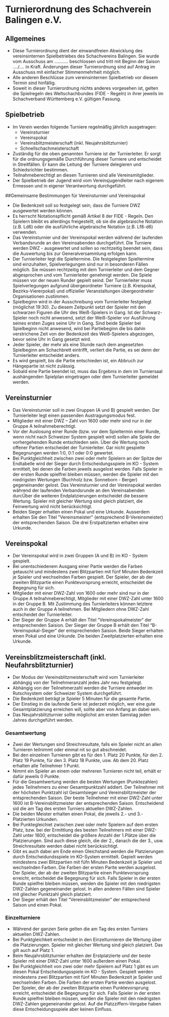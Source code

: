 # Turnierordnung des Schachverein Balingen e.V.

## Allgemeines
* Diese Turnierordnung dient der einwandfreien Abwicklung des vereinsinternen Spielbetriebes des Schachvereins Balingen. Sie wurde vom Ausschuss am ........... beschlossen und tritt mit Beginn der Saison ..../.... in Kraft. Änderungen dieser Turnierordnung sind auf Antrag im Ausschuss mit einfacher Stimmenmehrheit möglich.
* Alle anderen Beschlüsse zum vereinsinternen Spielbetrieb vor diesem Termin sind hinfällig.
* Soweit in dieser Turnierordnung nichts anderes vorgesehen ist, gelten die Spielregeln des Weltschachbundes (FIDE - Regeln) in ihrer jeweils im Schachverband Württemberg e.V. gültigen Fassung.

## Spielbetrieb
* Im Verein werden folgende Turniere regelmäßig jährlich ausgetragen:
  * Vereinsturnier
  * Vereinspokal
  * Vereinsblitzmeisterschaft (inkl. Neujahrsblitzturnier)
  * Schnellschachmeisterschaft
* Zuständig für die oben genannten Turniere ist der Turnierleiter. Er sorgt für die ordnungsgemäße Durchführung dieser Turniere und entscheidet in Streitfällen. Er kann die Leitung der Turniere delegieren und Schiedsrichter bestimmen.
* Teilnahmeberechtigt an diesen Turnieren sind alle Vereinsmitglieder.
* Der Spielbetrieb der Jugend wird vom Vereinsjugendleiter nach eigenem Ermessen und in eigener Verantwortung durchgeführt.

##Gemeinsame Bestimmungen für Vereinsturnier und Vereinspokal
* Die Bedenkzeit soll so festgelegt sein, dass die Turniere DWZ ausgewertet werden können.
* Es herrscht Notationspflicht gemäß Artikel 8 der FIDE - Regeln. Den Spielern bleibt es allerdings freigestellt, ob sie die algebraische Notation (z.B. Ld6) oder die ausführliche algebraische Notation (z.B. Lf8-d6) verwenden.
* Das Vereinsturnier und der Vereinspokal werden während der laufenden Verbandsrunde an den Vereinsabenden durchgeführt. Die Turniere werden DWZ - ausgewertet und sollen so rechtzeitig beendet sein, dass die Auswertung bis zur Generalversammlung erfolgen kann. 
* Der Turnierleiter legt die Spieltermine. Die festgelegten Spieltermine sind einzuhalten, Spielverlegungen sind nur in besonderen Fällen möglich. Sie müssen rechtzeitig mit dem Turnierleiter und dem Gegner abgesprochen und vom Turnierleiter genehmigt werden. Die Spiele müssen vor der neuen Runder gepielt seind. Der Turnierleiter muss Spielverlegungen aufgrund übergeordneter Turniere (z.B. Kreispokal, Bezirks-Viererpokal) und offizieller Veranstaltungen übergeordneter Organisationen zustimmen.
* Spielbeginn wird in der Ausschreibung vom Turnierleiter festgelegt (möglichst 19:30). Zu diesem Zeitpunkt setzt der Spieler mit den schwarzen Figuren die Uhr des Weiß-Spielers in Gang. Ist der Schwarz-Spieler noch nicht anwesend, setzt der Weiß-Spieler vor Ausführung seines ersten Zuges seine Uhr in Gang. Sind beide Spieler bei Spielbeginn nicht anwesend, wird bei Partiebeginn die bis dahin verstrichene Zeit von der Bedenkzeit des Weiß-Spielers abgezogen, bevor seine Uhr in Gang gesetzt wird.
* Jeder Spieler, der mehr als eine Stunde nach dem angesetzten Spielbeginn am Schachbrett eintrifft, verliert die Partie, es sei denn der Turnierleiter entscheidet anders.
* Es wird gespielt, bis die Partie entschieden ist, ein Abbruch zur Hängepartie ist nicht zulässig.
* Sobald eine Partie beendet ist, muss das Ergebnis in dem im Turniersaal aushängenden Spielplan eingetragen oder dem Turnierleiter gemeldet werden.

## Vereinsturnier
* Das Vereinsturnier soll in zwei Gruppen (A und B) gespielt werden. Der Turnierleiter legt einen passenden Austragungsmodus fest.
* Mitglieder mit einer DWZ – Zahl von 1600 oder mehr sind nur in der Gruppe A teilnahmeberechtigt.
* Vor der Auslosung einer Runde (bzw. vor dem Spieltermin einer Runde, wenn nicht nach Schweizer System gespielt wird) sollen alle Spiele der vorhergehenden Runde entschieden sein. Über die Wertung noch offener Partien entscheidet der Turnierleiter. Gar nicht gespielte Begegnungen werden 1:0, 0:1 oder 0:0 gewertet.
* Bei Punktgleichheit zwischen zwei oder mehr Spielern an der Spitze der Endtabelle wird der Sieger durch Entscheidungsspiele im KO - System ermittelt, bei denen die Farben jeweils ausgelost werden. Falls Spieler in der ersten Runde spielfrei bleiben müssen, werden die Spieler mit den niedrigsten Wertungen (Buchholz bzw. Sonneborn - Berger) gegeneinander gelost. Das Vereinsturnier und der Vereinspokal werden während der laufenden Verbandsrunde an den Vereinsabenden durcÜber die weiteren Endplatzierungen entscheidet die bessere Wertung. Spieler mit gleicher Wertung sind gleich platziert, die Feinwertung wird nicht berücksichtigt.
* Beiden Sieger erhatlen einen Pokal und eine Urkunde. Ausserdem erhalten Sie den Titel "Vereinsmeister" (entsprechend B-Vereinsmeister) der entsprechenden Saison. Die drei Erstpaltzierten erhalten eine Urkunde.

## Vereinspokal
* Der Vereinspokal wird in zwei Gruppen (A und B) im KO - System gespielt.
* Bei unentschiedenem Ausgang einer Partie werden die Farben getauscht und mindestens zwei Blitzpartien mit fünf Minuten Bedenkzeit je Spieler und wechselnden Farben gespielt. Der Spieler, der ab der zweiten Blitzpartie einen Punktevorsprung erreicht, entscheidet die Begegnung für sich.
* Mitglieder mit einer DWZ-Zahl von 1600 oder mehr sind nur in der Gruppe A teilnahmeberechtigt, Mitglieder mit einer DWZ-Zahl unter 1600 in der Gruppe B. Mit Zustimmung des Turnierleiters können letztere auch in der Gruppe A teilnehmen. Bei Mitgliedern ohne DWZ-Zahl entscheidet der Turnierleiter.
* Der Sieger der Gruppe A erhält den Titel “Vereinspokalmeister“ der entsprechenden Saision. Der Sieger der Gruppe B erhält den Titel “B-Vereinspokal-Sieger“ der entsprechenden Saision. Beide Sieger erhalten einen Pokal und eine Urkunde. Die beiden Zweitplatzierten erhalten eine Urkunde.

## Vereinsblitzmeisterschaft (inkl. Neufahrsblitzturnier)
* Der Modus der Vereinsblitzmeisterschaft wird vom Turnierleiter abhängig von der Teilnehmeranzahl jedes Jahr neu festgelegt.
* Abhängig von der Teilnehmerzahl werden die Turniere entweder im Rutschsystem oder Schweizer System durchgeführt.
* Die Bedenkzeit beträgt je Spieler 5 Minuten für die gesamte Partie.
* Der Einstieg in die laufende Serie ist jederzeit möglich, wer eine gute Gesamtplatzierung erreichen will, sollte aber von Anfang an dabei sein. 
* Das Neujahrsblitzturnier sollte möglichst am ersten Samstag jeden Jahres durchgeführt werden.

### Gesamtwertung
* Zwei der Wertungen sind Streichresultate, falls ein Spieler nicht an allen Turnieren teilnimmt oder einmal nit so gut abschneidet.
* Bei den einzelnen Turnieren gibt es für den 1. Platz 20 Punkte, für den 2. Platz 19 Punkte, für den 3. Platz 18 Punkte, usw. Ab dem 20. Platz erhalten alle Teilnehmer 1 Punkt. 
* Nimmt ein Spieler an einem oder mehreren Turnieren nicht teil, erhält er dafür jeweils 0 Punkte. 
* Für die Gesamtwertung werden die besten Wertungen (Punktezahlen) jedes Teilnehmers zu einer Gesamtpunktzahl addiert. Der Teilnehmer mit der höchsten Punktzahl ist Gesamtsieger und Vereinsblitzmeister der entsprechenden Saison. Der beste Teilnehmer mit einer DWZ-Zahl unter 1600 ist B-Vereinsblitzmeister der entsprechenden Saison. Entscheidend sid die am Tag des ersten Turniers aktuellen DWZ-Zahlen.
* Die beiden Meister erhalten einen Pokal, die jeweils 2.- und 3.-Platzierten Urkunden.
* Bei Punktegleichiet zwischen zwei oder mehr Spielern auf dem ersten Platz, bzw. bei der Ermittlung des besten Teilnehmers mit einer DWZ-Zahl unter 1600, entscheidet die größere Anzahl der 1.Plätze über die Platzierungen. Sind auch diese gleich, die der 2., danach die der 3., usw. Streichresultate werden dabei nicht berücksichtigt.
* Gibt es auch dabei am Ende einen Gleichstand werden die Platzierungen durch Entscheidundsspiele im KO-System ermittelt. Gepielt werden mindestens zwei Blitzpartien mit füfn Minuten Bedenkzeit je Spieler und wechselnden Farben. Die Farben der ersten Parite werden ausgelost. Der Spieler, der ab der zweiten Blitzpartie einen Punktevorsprung erreicht, entscheidet die Begegnung für sich. Falls Spieler in der ersten Runde spielfrei bleiben müssen, werden die Spieler mit den niedrigsten DWZ-Zahlen gegeneinander gelost. In allen anderen Fällen sind Spieler mit gliecher Punktzahl gleich platziert.
* Der Sieger erhält den Titel “Vereinsblitzmeister“ der entsprechend Saison und einen Pokal.

### Einzelturniere
* Während der ganzen Serie gelten die am Tag des ersten Turniers aktuellen DWZ-Zahlen.
* Bei Punktgleichkeit entscheidet in den Einzelturnieren die Wertung über die Platzierungen. Spieler mit gleicher Wertung sind gleich platziert. Das gilt auch auf Platz 1.
* Beim Neujahrsblitzturnier erhalten der Erstplatzierte und der beste Spieler mit einer DWZ-Zahl unter 1600 außerdem einen Pokal.
* Bei Punktgleichheit von zwei oder mehr Spielern auf Platz 1 gibt es um diesen Pokal Entscheidungsspiele im KO - System. Gespielt werden mindestens zwei Blitzpartien mit fünf Minuten Bedenkzeit je Spieler und wechselnden Farben. Die Farben der ersten Partie werden ausgelost. Der Spieler, der ab der zweiten Blitzpartie einen Punktevorsprung erreicht, entscheidet die Begegnung für sich. Falls Spieler in der ersten Runde spielfrei bleiben müssen, werden die Spieler mit den niedrigsten DWZ-Zahlen gegeneinander gelost. Auf die Platzziffern-Vergabe haben diese Entscheidungsspiele aber keinen Einfluss. 
